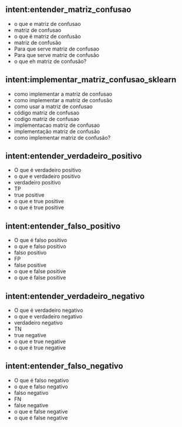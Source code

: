 ## intent:entender_matriz_confusao
- o que e matriz de confusao
- matriz de confusao
- o que é matriz de confusão
- matriz de confusão
- Para que serve matriz de confusao
- Para que serve matriz de confusão
- o que eh matriz de confusão?

## intent:implementar_matriz_confusao_sklearn
- como implementar a matriz de confusao
- como implementar a matriz de confusão
- como usar a matriz de confusao
- código matriz de confusao
- codigo matriz de confusao
- implementacao matriz de confusao
- implementação matriz de confusão
- como implementar matriz de confusão?

## intent:entender_verdadeiro_positivo
- O que é verdadeiro positivo
- o que e verdadeiro positivo
- verdadeiro positivo
- TP
- true positive
- o que e true positive
- o que é true positive

## intent:entender_falso_positivo
- O que é falso positivo
- o que e falso positivo
- falso positivo
- FP
- false positive
- o que e false positive
- o que é false positive

## intent:entender_verdadeiro_negativo
- O que é verdadeiro negativo                                                                            
- o que e verdadeiro negativo
- verdadeiro negativo
- TN
- true negative
- o que e true negative
- o que é true negative

## intent:entender_falso_negativo
- O que é falso negativo
- o que e falso negativo
- falso negativo
- FN
- false negative
- o que e false negative
- o que é false negative
